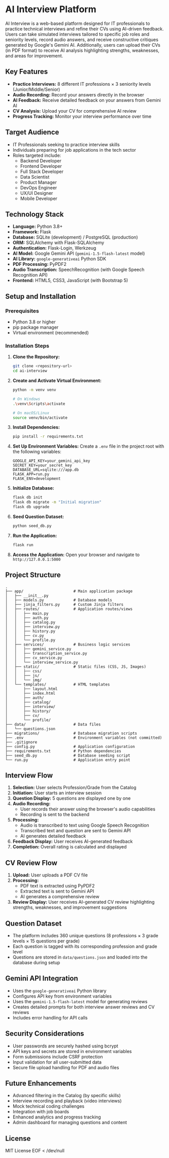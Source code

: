 # AI Interview Platform

AI Interview is a web-based platform designed for IT professionals to practice technical interviews and refine their CVs using AI-driven feedback. Users can take simulated interviews tailored to specific job roles and seniority levels, record audio answers, and receive constructive critiques generated by Google's Gemini AI. Additionally, users can upload their CVs (in PDF format) to receive AI analysis highlighting strengths, weaknesses, and areas for improvement.

## Key Features

- **Practice Interviews:** 8 different IT professions × 3 seniority levels (Junior/Middle/Senior)
- **Audio Recording:** Record your answers directly in the browser
- **AI Feedback:** Receive detailed feedback on your answers from Gemini AI
- **CV Analysis:** Upload your CV for comprehensive AI review
- **Progress Tracking:** Monitor your interview performance over time

## Target Audience

- IT Professionals seeking to practice interview skills
- Individuals preparing for job applications in the tech sector
- Roles targeted include:
  - Backend Developer
  - Frontend Developer
  - Full Stack Developer
  - Data Scientist
  - Product Manager
  - DevOps Engineer
  - UX/UI Designer
  - Mobile Developer

## Technology Stack

- **Language:** Python 3.8+
- **Framework:** Flask
- **Database:** SQLite (development) / PostgreSQL (production)
- **ORM:** SQLAlchemy with Flask-SQLAlchemy
- **Authentication:** Flask-Login, Werkzeug
- **AI Model:** Google Gemini API (`gemini-1.5-flash-latest` model)
- **AI Library:** `google-generativeai` Python SDK
- **PDF Processing:** PyPDF2
- **Audio Transcription:** SpeechRecognition (with Google Speech Recognition API)
- **Frontend:** HTML5, CSS3, JavaScript (with Bootstrap 5)

## Setup and Installation

### Prerequisites

- Python 3.8 or higher
- pip package manager
- Virtual environment (recommended)

### Installation Steps

1. **Clone the Repository:**
   ```bash
   git clone <repository-url>
   cd ai-interview
   ```

2. **Create and Activate Virtual Environment:**
   ```bash
   python -m venv venv
   
   # On Windows
   .\venv\Scripts\activate
   
   # On macOS/Linux
   source venv/bin/activate
   ```

3. **Install Dependencies:**
   ```bash
   pip install -r requirements.txt
   ```

4. **Set Up Environment Variables:**
   Create a `.env` file in the project root with the following variables:
   ```
   GOOGLE_API_KEY=your_gemini_api_key
   SECRET_KEY=your_secret_key
   DATABASE_URL=sqlite:///app.db
   FLASK_APP=run.py
   FLASK_ENV=development
   ```

5. **Initialize Database:**
   ```bash
   flask db init
   flask db migrate -m "Initial migration"
   flask db upgrade
   ```

6. **Seed Question Dataset:**
   ```bash
   python seed_db.py
   ```

7. **Run the Application:**
   ```bash
   flask run
   ```

8. **Access the Application:**
   Open your browser and navigate to `http://127.0.0.1:5000`

## Project Structure

```
.
├── app/                      # Main application package
│   ├── __init__.py
│   ├── models.py             # Database models
│   ├── jinja_filters.py      # Custom Jinja filters
│   ├── routes/               # Application routes/views
│   │   ├── main.py
│   │   ├── auth.py
│   │   ├── catalog.py
│   │   ├── interview.py
│   │   ├── history.py
│   │   ├── cv.py
│   │   └── profile.py
│   ├── services/             # Business logic services
│   │   ├── gemini_service.py
│   │   ├── transcription_service.py
│   │   ├── cv_service.py
│   │   └── interview_service.py
│   ├── static/               # Static files (CSS, JS, Images)
│   │   ├── css/
│   │   ├── js/
│   │   └── img/
│   └── templates/            # HTML templates
│       ├── layout.html
│       ├── index.html
│       ├── auth/
│       ├── catalog/
│       ├── interview/
│       ├── history/
│       ├── cv/
│       └── profile/
├── data/                     # Data files
│   └── questions.json
├── migrations/               # Database migration scripts
├── .env                      # Environment variables (not committed)
├── .gitignore
├── config.py                 # Application configuration
├── requirements.txt          # Python dependencies
├── seed_db.py                # Database seeding script
└── run.py                    # Application entry point
```

## Interview Flow

1. **Selection:** User selects Profession/Grade from the Catalog
2. **Initiation:** User starts an interview session
3. **Question Display:** 5 questions are displayed one by one
4. **Audio Recording:**
   - User records their answer using the browser's audio capabilities
   - Recording is sent to the backend
5. **Processing:**
   - Audio is transcribed to text using Google Speech Recognition
   - Transcribed text and question are sent to Gemini API
   - AI generates detailed feedback
6. **Feedback Display:** User receives AI-generated feedback
7. **Completion:** Overall rating is calculated and displayed

## CV Review Flow

1. **Upload:** User uploads a PDF CV file
2. **Processing:**
   - PDF text is extracted using PyPDF2
   - Extracted text is sent to Gemini API
   - AI generates a comprehensive review
3. **Review Display:** User receives AI-generated CV review highlighting strengths, weaknesses, and improvement suggestions

## Question Dataset

- The platform includes 360 unique questions (8 professions × 3 grade levels × 15 questions per grade)
- Each question is tagged with its corresponding profession and grade level
- Questions are stored in `data/questions.json` and loaded into the database during setup

## Gemini API Integration

- Uses the `google-generativeai` Python library
- Configures API key from environment variables
- Uses the `gemini-1.5-flash-latest` model for generating reviews
- Creates detailed prompts for both interview answer reviews and CV reviews
- Includes error handling for API calls

## Security Considerations

- User passwords are securely hashed using bcrypt
- API keys and secrets are stored in environment variables
- Form submissions include CSRF protection
- Input validation for all user-submitted data
- Secure file upload handling for PDF and audio files

## Future Enhancements

- Advanced filtering in the Catalog (by specific skills)
- Interview recording and playback (video interviews)
- Mock technical coding challenges
- Integration with job boards
- Enhanced analytics and progress tracking
- Admin dashboard for managing questions and content

## License

MIT License
EOF < /dev/null